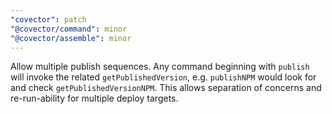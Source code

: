 ```yaml
---
"covector": patch
"@covector/command": minor
"@covector/assemble": minor
---
```


Allow multiple publish sequences. Any command beginning with `publish` will invoke the related `getPublishedVersion`, e.g. `publishNPM` would look for and check `getPublishedVersionNPM`. This allows separation of concerns and re-run-ability for multiple deploy targets.
